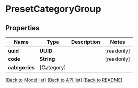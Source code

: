 # PresetCategoryGroup

## Properties
Name | Type | Description | Notes
------------ | ------------- | ------------- | -------------
**uuid** | **UUID** |  | [readonly] 
**code** | **String** |  | [readonly] 
**categories** | [Category] |  | 

[[Back to Model list]](../README.md#documentation-for-models) [[Back to API list]](../README.md#documentation-for-api-endpoints) [[Back to README]](../README.md)


